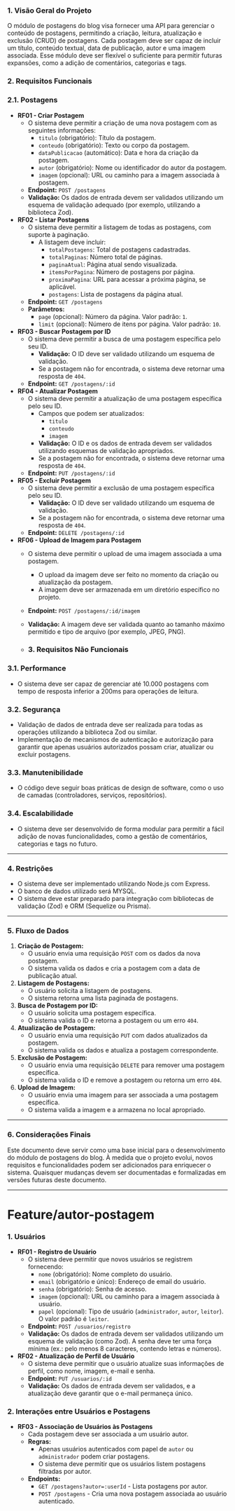 ### 1. **Visão Geral do Projeto**

O módulo de postagens do blog visa fornecer uma API para gerenciar o conteúdo de postagens, permitindo a criação, leitura, atualização e exclusão (CRUD) de postagens. 
Cada postagem deve ser capaz de incluir um título, conteúdo textual, data de publicação, autor e uma imagem associada. 
Esse módulo deve ser flexível o suficiente para permitir futuras expansões, como a adição de comentários, categorias e tags.


### 2. **Requisitos Funcionais**

### 2.1. **Postagens**

- **RF01 - Criar Postagem**
    - O sistema deve permitir a criação de uma nova postagem com as seguintes informações:
        - `titulo` (obrigatório): Título da postagem.
        - `conteudo` (obrigatório): Texto ou corpo da postagem.
        - `dataPublicacao` (automático): Data e hora da criação da postagem.
        - `autor` (obrigatório): Nome ou identificador do autor da postagem.
        - `imagem` (opcional): URL ou caminho para a imagem associada à postagem.
    - **Endpoint:** `POST /postagens`
    - **Validação:** Os dados de entrada devem ser validados utilizando um esquema de validação adequado (por exemplo, utilizando a biblioteca Zod).
- **RF02 - Listar Postagens**
    - O sistema deve permitir a listagem de todas as postagens, com suporte à paginação.
        - A listagem deve incluir:
            - `totalPostagens`: Total de postagens cadastradas.
            - `totalPaginas`: Número total de páginas.
            - `paginaAtual`: Página atual sendo visualizada.
            - `itemsPorPagina`: Número de postagens por página.
            - `proximaPagina`: URL para acessar a próxima página, se aplicável.
            - `postagens`: Lista de postagens da página atual.
    - **Endpoint:** `GET /postagens`
    - **Parâmetros:**
        - `page` (opcional): Número da página. Valor padrão: `1`.
        - `limit` (opcional): Número de itens por página. Valor padrão: `10`.
- **RF03 - Buscar Postagem por ID**
    - O sistema deve permitir a busca de uma postagem específica pelo seu ID.
        - **Validação:** O ID deve ser validado utilizando um esquema de validação.
        - Se a postagem não for encontrada, o sistema deve retornar uma resposta de `404`.
    - **Endpoint:** `GET /postagens/:id`
- **RF04 - Atualizar Postagem**
    - O sistema deve permitir a atualização de uma postagem específica pelo seu ID.
        - Campos que podem ser atualizados:
            - `titulo`
            - `conteudo`
            - `imagem`
        - **Validação:** O ID e os dados de entrada devem ser validados utilizando esquemas de validação apropriados.
        - Se a postagem não for encontrada, o sistema deve retornar uma resposta de `404`.
    - **Endpoint:** `PUT /postagens/:id`
- **RF05 - Excluir Postagem**
    - O sistema deve permitir a exclusão de uma postagem específica pelo seu ID.
        - **Validação:** O ID deve ser validado utilizando um esquema de validação.
        - Se a postagem não for encontrada, o sistema deve retornar uma resposta de `404`.
    - **Endpoint:** `DELETE /postagens/:id`
- **RF06 - Upload de Imagem para Postagem**
    - O sistema deve permitir o upload de uma imagem associada a uma postagem.
        - O upload da imagem deve ser feito no momento da criação ou atualização da postagem.
        - A imagem deve ser armazenada em um diretório específico no projeto.
    - **Endpoint:** `POST /postagens/:id/imagem`
    - **Validação:** A imagem deve ser validada quanto ao tamanho máximo permitido e tipo de arquivo (por exemplo, JPEG, PNG).
 
    - ### 3. **Requisitos Não Funcionais**

### 3.1. **Performance**

- O sistema deve ser capaz de gerenciar até 10.000 postagens com tempo de resposta inferior a 200ms para operações de leitura.

### 3.2. **Segurança**

- Validação de dados de entrada deve ser realizada para todas as operações utilizando a biblioteca Zod ou similar.
- Implementação de mecanismos de autenticação e autorização para garantir que apenas usuários autorizados possam criar, atualizar ou excluir postagens.

### 3.3. **Manutenibilidade**

- O código deve seguir boas práticas de design de software, como o uso de camadas (controladores, serviços, repositórios).

### 3.4. **Escalabilidade**

- O sistema deve ser desenvolvido de forma modular para permitir a fácil adição de novas funcionalidades, como a gestão de comentários, categorias e tags no futuro.

---

### 4. **Restrições**

- O sistema deve ser implementado utilizando Node.js com Express.
- O banco de dados utilizado será MYSQL.
- O sistema deve estar preparado para integração com bibliotecas de validação (Zod) e ORM (Sequelize ou Prisma).

---

### 5. **Fluxo de Dados**

1. **Criação de Postagem:**
    - O usuário envia uma requisição `POST` com os dados da nova postagem.
    - O sistema valida os dados e cria a postagem com a data de publicação atual.
2. **Listagem de Postagens:**
    - O usuário solicita a listagem de postagens.
    - O sistema retorna uma lista paginada de postagens.
3. **Busca de Postagem por ID:**
    - O usuário solicita uma postagem específica.
    - O sistema valida o ID e retorna a postagem ou um erro `404`.
4. **Atualização de Postagem:**
    - O usuário envia uma requisição `PUT` com dados atualizados da postagem.
    - O sistema valida os dados e atualiza a postagem correspondente.
5. **Exclusão de Postagem:**
    - O usuário envia uma requisição `DELETE` para remover uma postagem específica.
    - O sistema valida o ID e remove a postagem ou retorna um erro `404`.
6. **Upload de Imagem:**
    - O usuário envia uma imagem para ser associada a uma postagem específica.
    - O sistema valida a imagem e a armazena no local apropriado.

---

### 6. **Considerações Finais**

Este documento deve servir como uma base inicial para o desenvolvimento do módulo de postagens do blog. À medida que o projeto evolui, 
novos requisitos e funcionalidades podem ser adicionados para enriquecer o sistema.
Quaisquer mudanças devem ser documentadas e formalizadas em versões futuras deste documento.


-----------------------------------------------------------------------------------------------------------------------------------------


# **Feature/autor-postagem**

### 1. **Usuários**

- **RF01 - Registro de Usuário**
    - O sistema deve permitir que novos usuários se registrem fornecendo:
        - `nome` (obrigatório): Nome completo do usuário.
        - `email` (obrigatório e único): Endereço de email do usuário.
        - `senha` (obrigatório): Senha de acesso.
        - `imagem` (opcional):  URL ou caminho para a imagem associada à usuário.
        - `papel` (opcional): Tipo de usuário (`administrador`, `autor`, `leitor`). O valor padrão é `leitor`.
    - **Endpoint:** `POST /usuarios/registro`
    - **Validação:** Os dados de entrada devem ser validados utilizando um esquema de validação (como Zod). A senha deve ter uma força mínima (ex.: pelo menos 8 caracteres, contendo letras e números).
- **RF02 - Atualização de Perfil de Usuário**
    - O sistema deve permitir que o usuário atualize suas informações de perfil, como nome, imagem, e-mail e senha.
    - **Endpoint:** `PUT /usuarios/:id`
    - **Validação:** Os dados de entrada devem ser validados, e a atualização deve garantir que o e-mail permaneça único.

### 2. **Interações entre Usuários e Postagens**

- **RF03 - Associação de Usuários às Postagens**
    - Cada postagem deve ser associada a um usuário autor.
    - **Regras:**
        - Apenas usuários autenticados com papel de `autor` ou `administrador` podem criar postagens.
        - O sistema deve permitir que os usuários listem postagens filtradas por autor.
    - **Endpoints:**
        - `GET /postagens?autor=:userId` - Lista postagens por autor.
        - `POST /postagens` - Cria uma nova postagem associada ao usuário autenticado.